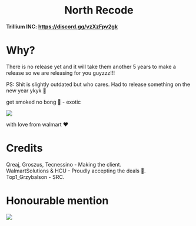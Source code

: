<h1 align="center">North Recode</h1>

**Trillium INC: https://discord.gg/vzXzFpv2gk**

# Why?
There is no release yet and it will take them another 5 years to make a release so we are releasing for you guyzzz!!!

PS: Shit is slightly outdated but who cares. Had to release something on the new year ykyk 🗿

get smoked no bong :smoking: - exotic

<img src="https://cdn.discordapp.com/attachments/1165673716898861206/1190703354129694720/image.png?ex=65a2c3e9&is=65904ee9&hm=1821e1e49ee65615f77e1936577ac6941e4a153424f892d41b70ddab0d3100f2&">

with love from walmart ❤️

# Credits

Qreaj, Groszus, Tecnessino - Making the client. <br>
WalmartSolutions & HCU - Proudly accepting the deals 🚬. <br>
Top1_Grzybalson - SRC.

# Honourable mention
<img src="https://cdn.discordapp.com/attachments/1168566979704139940/1190706758566563920/image.png?ex=65a2c715&is=65905215&hm=8bd5178e4bbb1ba7e6b557eed8d5f2cc612646b4c95369fb2e989a48c3d55520&">
